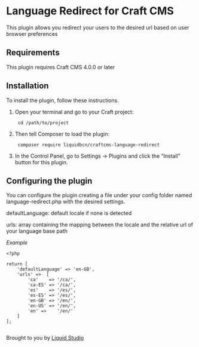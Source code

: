 # Language Redirect for Craft CMS
This plugin allows you redirect your users to the desired url based on user browser preferences

## Requirements

This plugin requires Craft CMS 4.0.0 or later

## Installation

To install the plugin, follow these instructions.

1. Open your terminal and go to your Craft project:

        cd /path/to/project

2. Then tell Composer to load the plugin:

        composer require liquidbcn/craftcms-language-redirect

3. In the Control Panel, go to Settings → Plugins and click the “Install” button for this plugin.


## Configuring the plugin

You can configure the plugin creating a file under your config folder named language-redirect.php with the desired settings.

defaultLanguage: default locale if none is detected

urls: array containing the mapping between the locale and the relative url of your language base path

*Example*
```
<?php

return [
    'defaultLanguage' => 'en-GB',
    'urls' =>  [
        'ca'    => '/ca/',
        'ca-ES' => '/ca/',
        'es'    => '/es/',
        'es-ES' => '/es/',
        'en-GB' => '/en/',
        'en-US' => '/en/',
        'en' =>    '/en/'
    ]
];


```


Brought to you by
<a href="https://liquidbcn.com" target="_blank">Liquid Studio</a>
